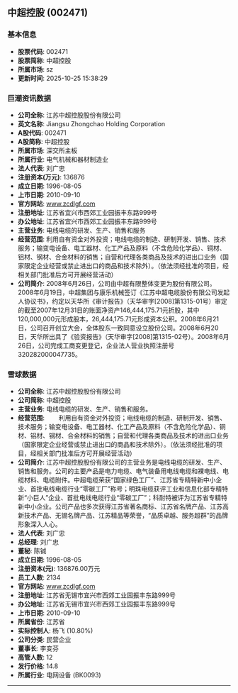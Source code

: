 ## 中超控股 (002471)

### 基本信息

- **股票代码**: 002471
- **股票简称**: 中超控股
- **所属市场**: sz
- **更新时间**: 2025-10-25 15:38:29

### 巨潮资讯数据

- **公司全称**: 江苏中超控股股份有限公司
- **英文名称**: Jiangsu Zhongchao Holding Corporation
- **A股代码**: 002471
- **A股简称**: 中超控股
- **所属市场**: 深交所主板
- **所属行业**: 电气机械和器材制造业
- **法人代表**: 刘广忠
- **注册资本(万元)**: 136876
- **成立日期**: 1996-08-05
- **上市日期**: 2010-09-10
- **官方网站**: www.zcdlgf.com
- **注册地址**: 江苏省宜兴市西郊工业园振丰东路999号
- **办公地址**: 江苏省宜兴市西郊工业园振丰东路999号
- **主营业务**: 电线电缆的研发、生产、销售和服务
- **经营范围**: 利用自有资金对外投资；电线电缆的制造、研制开发、销售、技术服务；输变电设备、电工器材、化工产品及原料（不含危险化学品）、铜材、铝材、钢材、合金材料的销售；自营和代理各类商品及技术的进出口业务（国家限定企业经营或禁止进出口的商品和技术除外）。（依法须经批准的项目，经相关部门批准后方可开展经营活动）
- **公司简介**: 2008年6月26日，公司由中超有限整体变更为股份有限公司。2008年6月19日，中超集团与康乐机械签订《江苏中超电缆股份有限公司发起人协议书》，约定以天华所《审计报告》（天华审字[2008]第1315-01号）审定的截至2007年12月31日的账面净资产146,444,175.71元折股，其中120,000,000元形成股本，26,444,175.71元形成资本公积。2008年6月21日，公司召开创立大会，全体股东一致同意设立股份公司。2008年6月20日，天华所出具了《验资报告》（天华审字[2008]第1315-02号）。2008年6月26日，公司完成工商变更登记，企业法人营业执照注册号320282000047735。

### 雪球数据

- **公司全称**: 江苏中超控股股份有限公司
- **公司简称**: 中超控股
- **主营业务**: 电线电缆的研发、生产、销售和服务。
- **经营范围**: 　　利用自有资金对外投资；电线电缆的制造、研制开发、销售、技术服务；输变电设备、电工器材、化工产品及原料（不含危险化学品）、铜材、铝材、钢材、合金材料的销售；自营和代理各类商品及技术的进出口业务（国家限定企业经营或禁止进出口的商品和技术除外）。（依法须经批准的项目，经相关部门批准后方可开展经营活动）
- **公司简介**: 江苏中超控股股份有限公司的主营业务是电线电缆的研发、生产、销售和服务。公司的主要产品是电力电缆、电气装备用电线电缆和裸电线、电缆材料、电缆附件。中超电缆荣获“国家绿色工厂”、江苏省专精特新中小企业、首批电线电缆行业“零碳工厂”称号；明珠电缆获评工业和信息化部专精特新“小巨人”企业、首批电线电缆行业“零碳工厂”；科耐特被评为江苏省专精特新中小企业。公司产品也多次获得江苏省著名商标、江苏省名牌产品、江苏高新技术产品、无锡名牌产品、江苏精品等荣誉，“品质卓越、服务超群”的品牌形象深入人心。
- **法人代表**: 刘广忠
- **总经理**: 刘广忠
- **董秘**: 陈铖
- **成立日期**: 1996-08-05
- **注册资本(元)**: 136876.00万元
- **员工人数**: 2134
- **官方网站**: www.zcdlgf.com
- **注册地址**: 江苏省无锡市宜兴市西郊工业园振丰东路999号
- **办公地址**: 江苏省无锡市宜兴市西郊工业园振丰东路999号
- **上市日期**: 2010-09-10
- **所属省份**: 江苏省
- **实际控制人**: 杨飞 (10.80%)
- **公司分类**: 民营企业
- **董事长**: 李变芬
- **高管人数**: 12
- **发行价格**: 14.8
- **所属行业**: 电网设备 (BK0093)

---